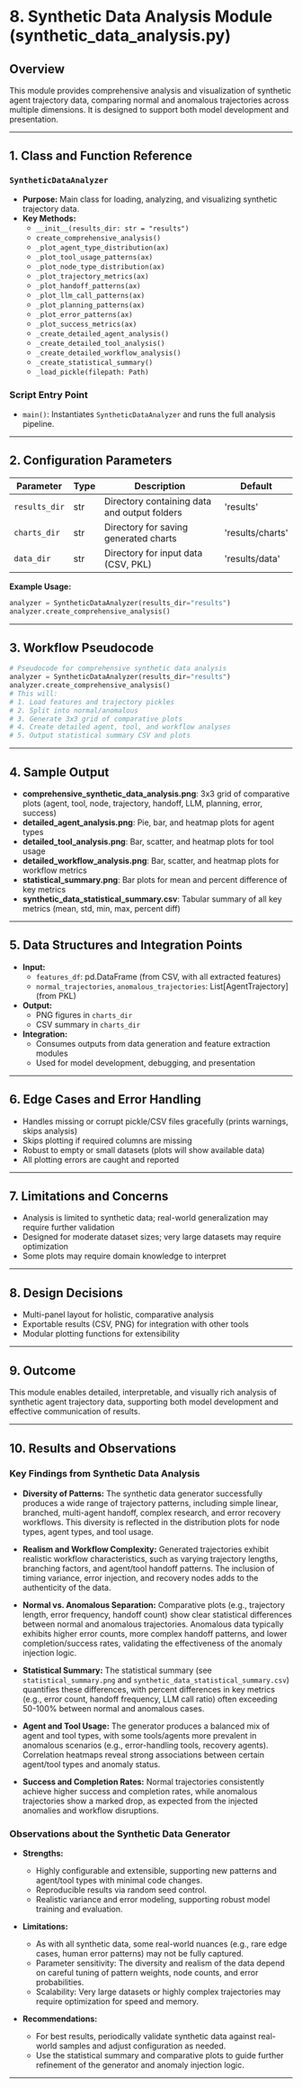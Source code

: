 # 8. Synthetic Data Analysis Module (synthetic_data_analysis.py)

## Overview
This module provides comprehensive analysis and visualization of synthetic agent trajectory data, comparing normal and anomalous trajectories across multiple dimensions. It is designed to support both model development and presentation.

---

## 1. Class and Function Reference

### `SyntheticDataAnalyzer`
- **Purpose:** Main class for loading, analyzing, and visualizing synthetic trajectory data.
- **Key Methods:**
  - `__init__(results_dir: str = "results")`
  - `create_comprehensive_analysis()`
  - `_plot_agent_type_distribution(ax)`
  - `_plot_tool_usage_patterns(ax)`
  - `_plot_node_type_distribution(ax)`
  - `_plot_trajectory_metrics(ax)`
  - `_plot_handoff_patterns(ax)`
  - `_plot_llm_call_patterns(ax)`
  - `_plot_planning_patterns(ax)`
  - `_plot_error_patterns(ax)`
  - `_plot_success_metrics(ax)`
  - `_create_detailed_agent_analysis()`
  - `_create_detailed_tool_analysis()`
  - `_create_detailed_workflow_analysis()`
  - `_create_statistical_summary()`
  - `_load_pickle(filepath: Path)`

### Script Entry Point
- `main()`: Instantiates `SyntheticDataAnalyzer` and runs the full analysis pipeline.

---

## 2. Configuration Parameters

| Parameter         | Type   | Description                                 | Default   |
|-------------------|--------|---------------------------------------------|-----------|
| `results_dir`     | str    | Directory containing data and output folders | 'results' |
| `charts_dir`      | str    | Directory for saving generated charts        | 'results/charts' |
| `data_dir`        | str    | Directory for input data (CSV, PKL)         | 'results/data'   |

**Example Usage:**
```python
analyzer = SyntheticDataAnalyzer(results_dir="results")
analyzer.create_comprehensive_analysis()
```

---

## 3. Workflow Pseudocode

```python
# Pseudocode for comprehensive synthetic data analysis
analyzer = SyntheticDataAnalyzer(results_dir="results")
analyzer.create_comprehensive_analysis()
# This will:
# 1. Load features and trajectory pickles
# 2. Split into normal/anomalous
# 3. Generate 3x3 grid of comparative plots
# 4. Create detailed agent, tool, and workflow analyses
# 5. Output statistical summary CSV and plots
```

---

## 4. Sample Output

- **comprehensive_synthetic_data_analysis.png**: 3x3 grid of comparative plots (agent, tool, node, trajectory, handoff, LLM, planning, error, success)
- **detailed_agent_analysis.png**: Pie, bar, and heatmap plots for agent types
- **detailed_tool_analysis.png**: Bar, scatter, and heatmap plots for tool usage
- **detailed_workflow_analysis.png**: Bar, scatter, and heatmap plots for workflow metrics
- **statistical_summary.png**: Bar plots for mean and percent difference of key metrics
- **synthetic_data_statistical_summary.csv**: Tabular summary of all key metrics (mean, std, min, max, percent diff)

---

## 5. Data Structures and Integration Points

- **Input:**
  - `features_df`: pd.DataFrame (from CSV, with all extracted features)
  - `normal_trajectories`, `anomalous_trajectories`: List[AgentTrajectory] (from PKL)
- **Output:**
  - PNG figures in `charts_dir`
  - CSV summary in `charts_dir`
- **Integration:**
  - Consumes outputs from data generation and feature extraction modules
  - Used for model development, debugging, and presentation

---

## 6. Edge Cases and Error Handling
- Handles missing or corrupt pickle/CSV files gracefully (prints warnings, skips analysis)
- Skips plotting if required columns are missing
- Robust to empty or small datasets (plots will show available data)
- All plotting errors are caught and reported

---

## 7. Limitations and Concerns
- Analysis is limited to synthetic data; real-world generalization may require further validation
- Designed for moderate dataset sizes; very large datasets may require optimization
- Some plots may require domain knowledge to interpret

---

## 8. Design Decisions
- Multi-panel layout for holistic, comparative analysis
- Exportable results (CSV, PNG) for integration with other tools
- Modular plotting functions for extensibility

---

## 9. Outcome
This module enables detailed, interpretable, and visually rich analysis of synthetic agent trajectory data, supporting both model development and effective communication of results.

---

## 10. Results and Observations

### Key Findings from Synthetic Data Analysis

- **Diversity of Patterns:** The synthetic data generator successfully produces a wide range of trajectory patterns, including simple linear, branched, multi-agent handoff, complex research, and error recovery workflows. This diversity is reflected in the distribution plots for node types, agent types, and tool usage.

- **Realism and Workflow Complexity:** Generated trajectories exhibit realistic workflow characteristics, such as varying trajectory lengths, branching factors, and agent/tool handoff patterns. The inclusion of timing variance, error injection, and recovery nodes adds to the authenticity of the data.

- **Normal vs. Anomalous Separation:** Comparative plots (e.g., trajectory length, error frequency, handoff count) show clear statistical differences between normal and anomalous trajectories. Anomalous data typically exhibits higher error counts, more complex handoff patterns, and lower completion/success rates, validating the effectiveness of the anomaly injection logic.

- **Statistical Summary:** The statistical summary (see `statistical_summary.png` and `synthetic_data_statistical_summary.csv`) quantifies these differences, with percent differences in key metrics (e.g., error count, handoff frequency, LLM call ratio) often exceeding 50-100% between normal and anomalous cases.

- **Agent and Tool Usage:** The generator produces a balanced mix of agent and tool types, with some tools/agents more prevalent in anomalous scenarios (e.g., error-handling tools, recovery agents). Correlation heatmaps reveal strong associations between certain agent/tool types and anomaly status.

- **Success and Completion Rates:** Normal trajectories consistently achieve higher success and completion rates, while anomalous trajectories show a marked drop, as expected from the injected anomalies and workflow disruptions.

### Observations about the Synthetic Data Generator

- **Strengths:**
  - Highly configurable and extensible, supporting new patterns and agent/tool types with minimal code changes.
  - Reproducible results via random seed control.
  - Realistic variance and error modeling, supporting robust model training and evaluation.

- **Limitations:**
  - As with all synthetic data, some real-world nuances (e.g., rare edge cases, human error patterns) may not be fully captured.
  - Parameter sensitivity: The diversity and realism of the data depend on careful tuning of pattern weights, node counts, and error probabilities.
  - Scalability: Very large datasets or highly complex trajectories may require optimization for speed and memory.

- **Recommendations:**
  - For best results, periodically validate synthetic data against real-world samples and adjust configuration as needed.
  - Use the statistical summary and comparative plots to guide further refinement of the generator and anomaly injection logic.

--- 